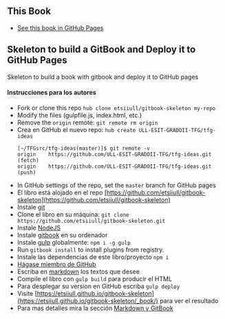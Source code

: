 ## This Book

* [See this book in GitHub Pages](https://ull-esit-gradoii-tfg.github.io/tfg-ideas/)

## Skeleton to build a GitBook and Deploy it to GitHub Pages

Skeleton to build a book with gitbook and deploy it to GitHub pages

#### Instrucciones para los autores

* Fork or clone this repo `hub clone etsiiull/gitbook-skeleton my-repo`
* Modify the files (gulpfile.js, index.html, etc.)
* Remove the `origin` remote: `git remote rm origin`
* Crea en GitHub el nuevo repo: `hub create ULL-ESIT-GRADOII-TFG/tfg-ideas`
  ```
  [~/TFGsrc/tfg-ideas(master)]$ git remote -v
  origin	https://github.com/ULL-ESIT-GRADOII-TFG/tfg-ideas.git (fetch)
  origin	https://github.com/ULL-ESIT-GRADOII-TFG/tfg-ideas.git (push)
  ```
* In GitHub settings of the repo, set the `master` branch for GitHub pages
* El libro está alojado en el repo [https://github.com/etsiiull/gitbook-skeleton](https://github.com/etsiiull/gitbook-skeleton)
* Instale [git](https://git-scm.com/)
* Clone el libro en su máquina: `git clone https://github.com/etsiiull/gitbook-skeleton.git` 
* Instale [NodeJS](https://nodejs.org/es/)
* Instale [gitbook](https://github.com/GitbookIO/gitbook/blob/master/docs/setup.md) en su ordenador
* Instale [gulp](https://gulpjs.com/) globalmente: `npm i -g gulp`
* Run `gitbook install` to install plugins from registry.
* Instale las dependencias de este libro/proyecto `npm i`
* [Hágase miembro de GitHub](https://github.com/join?source=header-home)
* Escriba en [markdown](https://es.wikipedia.org/wiki/Markdown)  los textos que desee
* Compile el libro con `gulp build` para producir el HTML
* Para desplegar su version en GitHub escriba `gulp deploy`
* Visite [https://etsiiull.github.io/gitbook-skeleton](https://etsiiull.github.io/gitbook-skeleton/_book/) para ver el resultado
* Para mas detalles mira la sección [Markdown y GitBook](gitbook.md)

